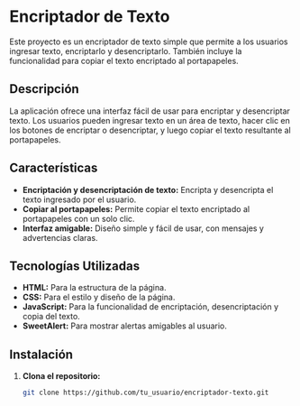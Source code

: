 # Encriptador de Texto

Este proyecto es un encriptador de texto simple que permite a los usuarios ingresar texto, encriptarlo y desencriptarlo. También incluye la funcionalidad para copiar el texto encriptado al portapapeles.

## Descripción

La aplicación ofrece una interfaz fácil de usar para encriptar y desencriptar texto. Los usuarios pueden ingresar texto en un área de texto, hacer clic en los botones de encriptar o desencriptar, y luego copiar el texto resultante al portapapeles.

## Características

- **Encriptación y desencriptación de texto:** Encripta y desencripta el texto ingresado por el usuario.
- **Copiar al portapapeles:** Permite copiar el texto encriptado al portapapeles con un solo clic.
- **Interfaz amigable:** Diseño simple y fácil de usar, con mensajes y advertencias claras.

## Tecnologías Utilizadas

- **HTML:** Para la estructura de la página.
- **CSS:** Para el estilo y diseño de la página.
- **JavaScript:** Para la funcionalidad de encriptación, desencriptación y copia del texto.
- **SweetAlert:** Para mostrar alertas amigables al usuario.

## Instalación

1. **Clona el repositorio:**
   ```bash
   git clone https://github.com/tu_usuario/encriptador-texto.git

